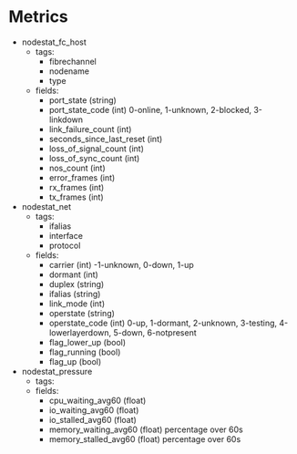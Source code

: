 # Metrics

- nodestat_fc_host
  - tags:
    - fibrechannel
    - nodename
	- type
  - fields:
    - port_state (string)
    - port_state_code (int) 0-online, 1-unknown, 2-blocked, 3-linkdown
	- link_failure_count (int)
	- seconds_since_last_reset (int)
	- loss_of_signal_count (int)
	- loss_of_sync_count (int)
	- nos_count (int)
    - error_frames (int)
    - rx_frames (int)
    - tx_frames (int)
- nodestat_net
  - tags:
    - ifalias
	- interface
	- protocol
  - fields:
    - carrier (int) -1-unknown, 0-down, 1-up
    - dormant (int)
    - duplex (string)
    - ifalias (string)
    - link_mode (int)
    - operstate (string)
    - operstate_code (int) 0-up, 1-dormant, 2-unknown, 3-testing, 4-lowerlayerdown, 5-down, 6-notpresent
    - flag_lower_up (bool)
    - flag_running (bool)
    - flag_up (bool)
- nodestat_pressure
  - tags:
  - fields:
	- cpu_waiting_avg60 (float)
	- io_waiting_avg60 (float)
	- io_stalled_avg60 (float)
	- memory_waiting_avg60 (float) percentage over 60s
	- memory_stalled_avg60 (float) percentage over 60s
